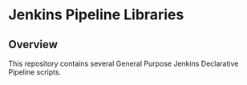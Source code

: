 # Jenkins Pipeline Libraries

## Overview

This repository contains several General Purpose Jenkins Declarative Pipeline scripts.